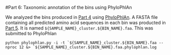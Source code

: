 #Part 6: Taxonomic annotation of the bins using PhyloPhlAn

We analyzed the bins produced in [Part 4](binning.md) using [PhyloPhlAn](https://huttenhower.sph.harvard.edu/phylophlan). A FASTA file containing all predicted amino acid sequences in each bin was producted in [Part 5](https://git-r3lab.uni.lu/malte.herold/Linking_COSMIC_bins). It is named `${SAMPLE_NAME}_cluster.${BIN_NAME}.faa`. This was submitted to PhyloPhlan

```
python phylophlan.py -i -t `${SAMPLE_NAME}_cluster.${BIN_NAME}.faa --nproc 12 &> `${SAMPLE_NAME}_cluster.${BIN_NAME}.faa.phylophlan.log
```


